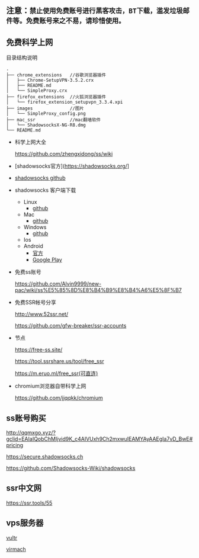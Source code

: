 ## 注意：`禁止使用免费账号进行黑客攻击，BT下载，滥发垃圾邮件等。免费账号来之不易，请珍惜使用。`
## 免费科学上网

目录结构说明
```
.
├── chrome_extensions   //谷歌浏览器插件
│   ├── Chrome-SetupVPN-3.5.2.crx
│   ├── README.md
│   └── SimpleProxy.crx
├── firefox_extensions  //火狐浏览器插件
│   └── firefox_extension_setupvpn_3.3.4.xpi
├── images              //图片
│   └── SimpleProxy_config.png
├── mac_ssr             //mac翻墙软件
│   └── ShadowsocksX-NG-R8.dmg
└── README.md
```
* 科学上网大全 

  https://github.com/zhengxidong/ss/wiki

* [shadowsocks官方](https://shadowsocks.org/]
* [shadowsocks github](https://github.com/shadowsocks)
  
* shadowsocks 客户端下载
  * Linux
    * [github](https://github.com/shadowsocks/shadowsocks-qt5/releases)
  * Mac
    * [github](https://github.com/shadowsocks/ShadowsocksX-NG/releases)
  * Windows
    * [github](https://github.com/shadowsocks/shadowsocks-windows/releases)
  * Ios
  * Android
    * [官方](https://github.com/Jigsaw-Code/outline-releases/blob/master/client/Outline.apk?raw=true)
    * [Google Play](https://play.google.com/store/apps/details?id=com.github.shadowsocks)
   
* 免费ss账号

  https://github.com/Alvin9999/new-pac/wiki/ss%E5%85%8D%E8%B4%B9%E8%B4%A6%E5%8F%B7

* 免费SSR帐号分享

  http://www.52ssr.net/
  
  https://github.com/gfw-breaker/ssr-accounts

* 节点

  https://free-ss.site/
  
  https://tool.ssrshare.us/tool/free_ssr
  
  https://m.eruo.ml/free_ssr(可直连)
  
* chromium浏览器自带科学上网
  
  https://github.com/jjqqkk/chromium
    
## ss账号购买

http://qqmxgo.xyz/?gclid=EAIaIQobChMIjvid9K_c4AIVUxh9Ch2mxwuIEAMYAyAAEgIa7vD_BwE#pricing

https://secure.shadowsocks.ch

https://github.com/Shadowsocks-Wiki/shadowsocks

## ssr中文网

https://ssr.tools/55

## vps服务器

[vultr](https://www.vultr.com/pricing/)

[virmach](https://billing.virmach.com)

